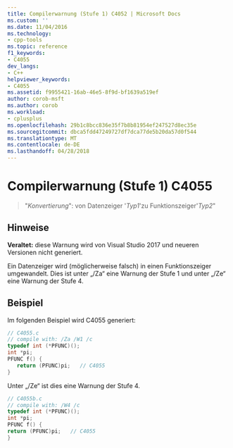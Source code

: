 ```yaml
---
title: Compilerwarnung (Stufe 1) C4052 | Microsoft Docs
ms.custom: ''
ms.date: 11/04/2016
ms.technology:
- cpp-tools
ms.topic: reference
f1_keywords:
- C4055
dev_langs:
- C++
helpviewer_keywords:
- C4055
ms.assetid: f9955421-16ab-46e5-8f9d-bf1639a519ef
author: corob-msft
ms.author: corob
ms.workload:
- cplusplus
ms.openlocfilehash: 29b1c8bcc836e35f7b8b81954ef247527d8ec35e
ms.sourcegitcommit: dbca5fdd47249727df7dca77de5b20da57d0f544
ms.translationtype: MT
ms.contentlocale: de-DE
ms.lasthandoff: 04/28/2018
---
```

# <a name="compiler-warning-level-1-c4055"></a>Compilerwarnung (Stufe 1) C4055

> "*Konvertierung*": von Datenzeiger '*Typ1*'zu Funktionszeiger'*Typ2*"

## <a name="remarks"></a>Hinweise

**Veraltet:** diese Warnung wird von Visual Studio 2017 und neueren Versionen nicht generiert.

Ein Datenzeiger wird (möglicherweise falsch) in einen Funktionszeiger umgewandelt. Dies ist unter „/Za“ eine Warnung der Stufe 1 und unter „/Ze“ eine Warnung der Stufe 4.

## <a name="example"></a>Beispiel

Im folgenden Beispiel wird C4055 generiert:

```C
// C4055.c
// compile with: /Za /W1 /c
typedef int (*PFUNC)();
int *pi;
PFUNC f() {
   return (PFUNC)pi;   // C4055
}
```

Unter „/Ze“ ist dies eine Warnung der Stufe 4.

```C
// C4055b.c
// compile with: /W4 /c
typedef int (*PFUNC)();
int *pi;
PFUNC f() {
return (PFUNC)pi;   // C4055
}
```
